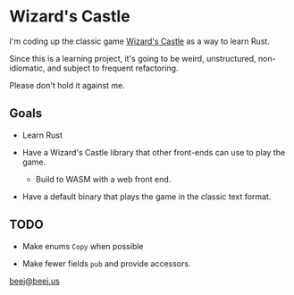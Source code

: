 # Wizard's Castle

I'm coding up the classic game [Wizard's
Castle](https://github.com/beejjorgensen/Wizards-Castle-Info) as a way to learn
Rust.

Since this is a learning project, it's going to be weird, unstructured,
non-idiomatic, and subject to frequent refactoring.

Please don't hold it against me.

## Goals

* Learn Rust

* Have a Wizard's Castle library that other front-ends can use to play the game.
  * Build to WASM with a web front end.

* Have a default binary that plays the game in the classic text format.

## TODO

* Make enums `Copy` when possible

* Make fewer fields `pub` and provide accessors.

<beej@beej.us>